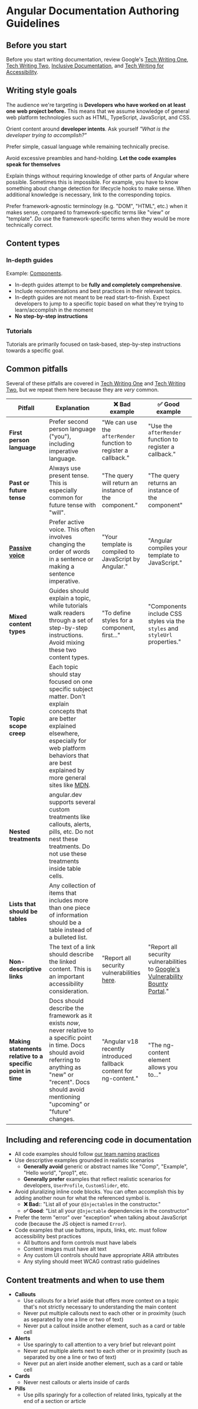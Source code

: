 # Angular Documentation Authoring Guidelines

## Before you start

Before you start writing documentation, review Google's
[Tech Writing One](https://developers.google.com/tech-writing/one),
[Tech Writing Two](https://developers.google.com/tech-writing/two),
[Inclusive Documentation](https://developers.google.com/style/inclusive-documentation), and
[Tech Writing for Accessibility](https://developers.google.com/tech-writing/accessibility).

## Writing style goals

The audience we're targeting is **Developers who have worked on at least one web project before.**
This means that we assume knowledge of general web platform technologies such as HTML,
TypeScript, JavaScript, and CSS.

Orient content around **developer intents**. Ask yourself _"What is the developer trying to
accomplish?"_

Prefer simple, casual language while remaining technically precise.

Avoid excessive preambles and hand-holding. **Let the code examples speak for
themselves**

Explain things without requiring knowledge of other parts of Angular where possible. Sometimes
this is impossible. For example, you have to know something about change detection for lifecycle
hooks to make sense. When additional knowledge is necessary, link to the corresponding topics.

Prefer framework-agnostic terminology (e.g. "DOM", "HTML", etc.) when it makes sense, compared to
framework-specific terms like "view" or "template". _Do_ use the framework-specific terms when they
would be more technically correct.

## Content types

### In-depth guides

Example: [Components](https://angular.dev/guide/components).

* In-depth guides attempt to be **fully and completely comprehensive**.
* Include recommendations and best practices in their relevant topics.
* In-depth guides are not meant to be read start-to-finish. Expect developers to jump to a
  specific topic based on what they're trying to learn/accomplish in the moment
* **No step-by-step instructions**

### Tutorials

Tutorials are primarily focused on task-based, step-by-step instructions towards a specific goal.

## Common pitfalls

Several of these pitfalls are covered
in [Tech Writing One](https://developers.google.com/tech-writing/one) and
[Tech Writing Two](https://developers.google.com/tech-writing/two), but we repeat them here
because they are _very_ common.

| Pitfall                                                    | Explanation                                                                                                                                                                                                                                               | ❌ Bad example                                                               | ✅ Good example                                                                                                  |
|------------------------------------------------------------|-----------------------------------------------------------------------------------------------------------------------------------------------------------------------------------------------------------------------------------------------------------|-----------------------------------------------------------------------------|-----------------------------------------------------------------------------------------------------------------|
| **First person language**                                  | Prefer second person language ("you"), including imperative language.                                                                                                                                                                                     | "We can use the `afterRender` function to register a callback."             | "Use the `afterRender` function to register a callback."                                                        |
| **Past or future tense**                                   | Always use present tense. This is especially common for future tense with "will".                                                                                                                                                                         | "The query will return an instance of the component."                       | "The query returns an instance of the component"                                                                |
| [**Passive voice**][active-voice]                          | Prefer active voice. This often involves changing the order of words in a sentence or making a sentence imperative.                                                                                                                                       | "Your template is compiled to JavaScript by Angular."                       | "Angular compiles your template to JavaScript."                                                                 |
| **Mixed content types**                                    | Guides should explain a topic, while tutorials walk readers through a set of step-by-step instructions. Avoid mixing these two content types.                                                                                                             | "To define styles for a component, first..."                                | "Components include CSS styles via the `styles` and `styleUrl` properties."                                     |
| **Topic scope creep**                                      | Each topic should stay focused on one specific subject matter. Don't explain concepts that are better explained elsewhere, especially for web platform behaviors that are best explained by more general sites like [MDN](https://developer.mozilla.org). |                                                                             |                                                                                                                 |
| **Nested treatments**                                      | angular.dev supports several custom treatments like callouts, alerts, pills, etc. Do not nest these treatments. Do not use these treatments inside table cells.                                                                                           |                                                                             |                                                                                                                 |
| **Lists that should be tables**                            | Any collection of items that includes more than one piece of information should be a table instead of a bulleted list.                                                                                                                                    |                                                                             |                                                                                                                 |
| **Non-descriptive links**                                  | The text of a link should describe the linked content. This is an important accessibility consideration.                                                                                                                                                  | "Report all security vulnerabilities [here](https://bughunters.google.com). | "Report all security vulnerabilities to [Google's Vulnerability Bounty Portal](https://bughunters.google.com)." |
| **Making statements relative to a specific point in time** | Docs should describe the framework as it exists _now_, never relative to a specific point in time. Docs should avoid referring to anything as "new" or "recent". Docs should avoid mentioning "upcoming" or "future" changes.                             | "Angular v18 recently introduced fallback content for ng-content."          | "The ng-content element allows you to..."                                                                       |

[active-voice]: https://developers.google.com/tech-writing/one/active-voice

## Including and referencing code in documentation

* All code examples should
  follow [our team naming practices](https://github.com/angular/angular/blob/main/contributing-docs/coding-standards.md)
* Use descriptive examples grounded in realistic scenarios
    * **Generally avoid** generic or abstract names like "Comp", "Example", "Hello world", "prop1",
      etc.
    * **Generally prefer** examples that reflect realistic scenarios for
      developers, `UserProfile`, `CustomSlider`, etc.
* Avoid pluralizing inline code blocks. You can often accomplish this by adding another noun for
  what the referenced symbol is.
    * **❌ Bad:**: "List all of your `@Injectable`s in the constructor."
    * **✅ Good**: "List all your `@Injectable` dependencies in the constructor"
* Prefer the term "error" over "exception" when talking about JavaScript code (because the JS
  object is named `Error`).
* Code examples that use buttons, inputs, links, etc. must follow accessibility best practices
    * All buttons and form controls must have labels
    * Content images must have alt text
    * Any custom UI controls should have appropriate ARIA attributes
    * Any styling should meet WCAG contrast ratio guidelines

## Content treatments and when to use them

* **Callouts**
    * Use callouts for a brief aside that offers more context on a topic that's not strictly
      necessary to understanding the main content
    * Never put multiple callouts next to each other or in proximity (such as separated
      by one a line or two of text)
    * Never put a callout inside another element, such as a card or table cell
* **Alerts**
    * Use sparingly to call attention to a very brief but relevant point
    * Never put multiple alerts next to each other or in proximity (such as separated by
      one a line or two of text)
    * Never put an alert inside another element, such as a card or table cell
* **Cards**
    * Never nest callouts or alerts inside of cards
* **Pills**
    * Use pills sparingly for a collection of related links, typically at the end of a section or
      article
